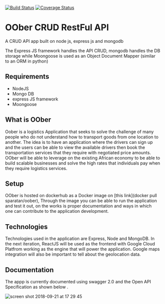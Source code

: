[![Build Status](https://travis-ci.com/mwaz/oober-bck.svg?branch=master)](https://travis-ci.com/mwaz/oober-bck)
[![Coverage Status](https://coveralls.io/repos/github/mwaz/oober-bck/badge.svg?branch=master)](https://coveralls.io/github/mwaz/oober-bck?branch=master)

# OOber CRUD RestFul API 
A CRUD API app built on node js, express js and mongodb


The Express JS framework handles the API CRUD, mongodb handles the DB storage while Moongoose is used as an Object Document Mapper (similar to an ORM in python)

## Requirements

* NodeJS
* Mongo DB
* express JS framework
* Moongoose 

## What is OOber

Oober is a logistics Application that seeks to solve the challenge of many people who do not understand how to transport goods from one location to another. The idea is to have an application where the drivers can sign up and the users can be able to view the available drivers then book the transportation services that they require with negotiated price amounts. OOber will be able to leverage on the existing African economy to be able to build scalable businesses and solve the high rates that individuals pay when they require logistics services. 

## Setup 

OOber is hosted on dockerhub as a Docker image on [this link](docker pull sparatan/oober), Through the image you can be able to run the application and test it out, on the works is proper documentation and ways in which one can contribute to the application development. 

## Technologies
Technologies used in the application are Express, Node and MongoDB. In the next iteration, ReactJS will be used as the frontend with Google Cloud Platfrom working as the engine that will power the application. Google maps integration will also be important to tell about the geolocation data.

## Documentation 
The appp is currently documented using swagger 2.0 and the Open API Specification as shown below . 

![screen shot 2018-09-21 at 17 29 45](https://user-images.githubusercontent.com/10160787/45889084-35e35580-bdc8-11e8-992d-ba11d8858bb9.png)




